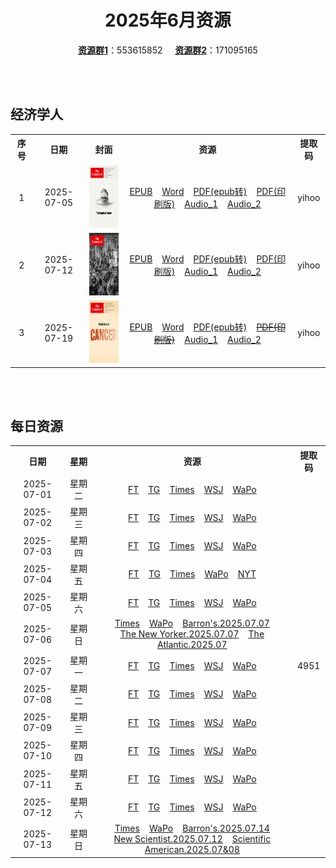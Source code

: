 <div align="center">

# 2025年6月资源

[**资源群1**](https://qm.qq.com/q/p2QRKKD9oA)：553615852 &nbsp;&nbsp;&nbsp;&nbsp;[**资源群2**](https://qm.qq.com/q/XNwz6qD0IO)：171095165

</div>
<br>
<br>

## 经济学人

<table align="center">
        <tr>
            <th align="center">序号</th>
            <th align="center">日期</th>
            <th align="center">封面</th>
            <th align="center">资源</th>
            <th align="center">提取码</th>
        </tr>
        <tr>
            <td align="center">1</td>
            <td align="center">2025-07-05</td>
            <td align="center">
                <img src="https://raw.githubusercontent.com/yihoowong/yihoo/refs/heads/main/asset/images/20250705_DE_EU.webp" width="75" height="100">
            </td>
            <td align="center">
                <a href="https://yihoo.lanzouo.com/i8peK308awba">EPUB</a>&nbsp;&nbsp;&nbsp;
                <a href="https://yihoo.lanzouo.com/iwICr308ayvc">Word</a>&nbsp;&nbsp;&nbsp;
                <a href="https://yihoo.lanzouo.com/i185s308az8f">PDF(epub转)</a>&nbsp;&nbsp;&nbsp;
                <a href="https://yihoo.lanzouo.com/iMSgM30bmo5g">PDF(印刷版)</a>&nbsp;&nbsp;&nbsp;
                <a href="https://yihoo.lanzouo.com/iAIuM308avgj">Audio_1</a>&nbsp;&nbsp;&nbsp;
                <a href="https://yihoo.lanzouo.com/iuHur308arwb">Audio_2</a>
            </td>
            <td align="center">yihoo</td>
        </tr>
        <tr>
            <td align="center">2</td>
            <td align="center">2025-07-12</td>
            <td align="center">
                <img src="https://raw.githubusercontent.com/yihoowong/yihoo/refs/heads/main/asset/images/20250712_DE_EU.webp" width="75" height="100">
            </td>
            <td align="center">
                <a href="https://yihoo.lanzouo.com/ihzNH30sob1i">EPUB</a>&nbsp;&nbsp;&nbsp;
                <a href="https://yihoo.lanzouo.com/iRkW230soamd">Word</a>&nbsp;&nbsp;&nbsp;
                <a href="https://yihoo.lanzouo.com/iwgKK30sobmj">PDF(epub转)</a>&nbsp;&nbsp;&nbsp;
                <a href="https://yihoo.lanzouo.com/iiXpW30vasra">PDF(印刷版)</a>&nbsp;&nbsp;&nbsp;
                <a href="https://yihoo.lanzouo.com/iBpQw30t8l2j">Audio_1</a>&nbsp;&nbsp;&nbsp;
                <a href="https://yihoo.lanzouo.com/ikhlr30t8b9g">Audio_2</a>
            </td>
            <td align="center">yihoo</td>
        </tr>
        <tr>
            <td align="center">3</td>
            <td align="center">2025-07-19</td>
            <td align="center">
                <img src="https://raw.githubusercontent.com/yihoowong/yihoo/refs/heads/main/asset/images/20250719_DE_EU.webp" width="75" height="100">
            </td>
            <td align="center">
                <a href="https://yihoo.lanzouo.com/i0GCB31a4cta">EPUB</a>&nbsp;&nbsp;&nbsp;
                <a href="https://yihoo.lanzouo.com/ibdHn31a4d6d">Word</a>&nbsp;&nbsp;&nbsp;
                <a href="https://yihoo.lanzouo.com/i6BOR31a4cgh">PDF(epub转)</a>&nbsp;&nbsp;&nbsp;
                <s><a href="">PDF(印刷版)</a></s>&nbsp;&nbsp;&nbsp;
                <a href="https://yihoo.lanzouo.com/iSSzF31a4bvg">Audio_1</a>&nbsp;&nbsp;&nbsp;
                <a href="https://yihoo.lanzouo.com/ivuY731a487e">Audio_2</a>
            </td>
            <td align="center">yihoo</td>
        </tr>
</table>

<br>
<br>

## 每日资源

<table align="center">
        <tr>
            <th align="center">日期</th>
            <th align="center">星期</th>
            <th align="center">资源</th>
            <th align="center">提取码</th>
        </tr>
        <tr>
            <td align="center">2025-07-01</td>
            <td align="center">星期二</td>
            <td align="center">
                <a href="https://url12.ctfile.com/f/47748612-1523451451-88e1df">FT</a>&nbsp;&nbsp;&nbsp;
                <a href="https://url12.ctfile.com/f/47748612-1523452330-6a0a67">TG</a>&nbsp;&nbsp;&nbsp;
                <a href="https://url12.ctfile.com/f/47748612-1523452063-22aff3">Times</a>&nbsp;&nbsp;&nbsp;
                <a href="https://url12.ctfile.com/f/47748612-1523451145-96472c">WSJ</a>&nbsp;&nbsp;&nbsp;
                <a href="https://url12.ctfile.com/f/47748612-1523451220-21fa40">WaPo</a>
            </td>
            <td rowspan="30" align="center">4951</td>
        </tr>
        <tr>
            <td align="center">2025-07-02</td>
            <td align="center">星期三</td>
            <td align="center">
                <a href="https://url12.ctfile.com/f/47748612-1523599654-6e2b8c">FT</a>&nbsp;&nbsp;&nbsp;
                <a href="https://url12.ctfile.com/f/47748612-1523599732-d5dac0">TG</a>&nbsp;&nbsp;&nbsp;
                <a href="https://url12.ctfile.com/f/47748612-1523599684-94834a">Times</a>&nbsp;&nbsp;&nbsp;
                <a href="https://url12.ctfile.com/f/47748612-1523599543-2a0557">WSJ</a>&nbsp;&nbsp;&nbsp;
                <a href="https://url12.ctfile.com/f/47748612-1523599555-524a50">WaPo</a>
            </td>
        </tr>
        <tr>
            <td align="center">2025-07-03</td>
            <td align="center">星期四</td>
            <td align="center">
                <a href="https://url12.ctfile.com/f/47748612-1523734189-6f77e0">FT</a>&nbsp;&nbsp;&nbsp;
                <a href="https://url12.ctfile.com/f/47748612-1523734693-88c9bf">TG</a>&nbsp;&nbsp;&nbsp;
                <a href="https://url12.ctfile.com/f/47748612-1523734222-ad006f">Times</a>&nbsp;&nbsp;&nbsp;
                <a href="https://url12.ctfile.com/f/47748612-1523734156-dbed7f">WSJ</a>&nbsp;&nbsp;&nbsp;
                <a href="https://url12.ctfile.com/f/47748612-1523736772-ac0bcf">WaPo</a>
            </td>
        </tr>
        <tr>
            <td align="center">2025-07-04</td>
            <td align="center">星期五</td>
            <td align="center">
                <a href="https://url12.ctfile.com/f/47748612-1523888659-2312ef">FT</a>&nbsp;&nbsp;&nbsp;
                <a href="https://url12.ctfile.com/f/47748612-1523888809-3de2f2">TG</a>&nbsp;&nbsp;&nbsp;
                <a href="https://url12.ctfile.com/f/47748612-1523888758-7af3e7">Times</a>&nbsp;&nbsp;&nbsp;
                <a href="https://url12.ctfile.com/f/47748612-1523888641-527f84">WaPo</a>&nbsp;&nbsp;&nbsp;
                <a href="https://url12.ctfile.com/f/47748612-1523888719-8c3687">NYT</a>
            </td>
        </tr>
        <tr>
            <td align="center">2025-07-05</td>
            <td align="center">星期六</td>
            <td align="center">
                <a href="https://url12.ctfile.com/f/47748612-1524124750-8390c2">FT</a>&nbsp;&nbsp;&nbsp;
                <a href="https://url12.ctfile.com/f/47748612-1524131746-c31aac">TG</a>&nbsp;&nbsp;&nbsp;
                <a href="https://url12.ctfile.com/f/47748612-1524124888-7a4278">Times</a>&nbsp;&nbsp;&nbsp;
                <a href="https://url12.ctfile.com/f/47748612-1524124546-4e659b">WSJ</a>&nbsp;&nbsp;&nbsp;
                <a href="https://url12.ctfile.com/f/47748612-1524131782-182311">WaPo</a>
            </td>
        </tr>
        <tr>
            <td align="center">2025-07-06</td>
            <td align="center">星期日</td>
            <td align="center">
                <a href="https://url12.ctfile.com/f/47748612-1524345064-dd3f5c">Times</a>&nbsp;&nbsp;&nbsp;
                <a href="https://url12.ctfile.com/f/47748612-1524344950-c304e9">WaPo</a>&nbsp;&nbsp;&nbsp;
                <a href="https://url12.ctfile.com/f/47748612-1524345124-3ecbdb">Barron's.2025.07.07</a><br>
                <a href="https://url12.ctfile.com/f/47748612-1524345226-311d0d">The New Yorker.2025.07.07</a>&nbsp;&nbsp;&nbsp;
                <a href="https://url12.ctfile.com/f/47748612-1524345145-69e08e">The Atlantic.2025.07</a>
            </td>
        </tr>
        <tr>
            <td align="center">2025-07-07</td>
            <td align="center">星期一</td>
            <td align="center">
                <a href="https://url12.ctfile.com/f/47748612-1524505690-5f32ab">FT</a>&nbsp;&nbsp;&nbsp;
                <a href="https://url12.ctfile.com/f/47748612-1524506005-abe474">TG</a>&nbsp;&nbsp;&nbsp;
                <a href="https://url12.ctfile.com/f/47748612-1524505789-296067">Times</a>&nbsp;&nbsp;&nbsp;
                <a href="https://url12.ctfile.com/f/47748612-1524505468-cb29ee">WSJ</a>&nbsp;&nbsp;&nbsp;
                <a href="https://url12.ctfile.com/f/47748612-1524505549-e7bbb5">WaPo</a>
            </td>
        </tr>
        <tr>
            <td align="center">2025-07-08</td>
            <td align="center">星期二</td>
            <td align="center">
                <a href="https://url12.ctfile.com/f/47748612-1524680803-5fede5">FT</a>&nbsp;&nbsp;&nbsp;
                <a href="https://url12.ctfile.com/f/47748612-1524681118-c0a964">TG</a>&nbsp;&nbsp;&nbsp;
                <a href="https://url12.ctfile.com/f/47748612-1524680908-129b36">Times</a>&nbsp;&nbsp;&nbsp;
                <a href="https://url12.ctfile.com/f/47748612-1524680695-456a3f">WSJ</a>&nbsp;&nbsp;&nbsp;
                <a href="https://url12.ctfile.com/f/47748612-1524681178-23a254">WaPo</a>
            </td>
        </tr>
        <tr>
            <td align="center">2025-07-09</td>
            <td align="center">星期三</td>
            <td align="center">
                <a href="https://url12.ctfile.com/f/47748612-1524864391-4b37d5">FT</a>&nbsp;&nbsp;&nbsp;
                <a href="https://url12.ctfile.com/f/47748612-1524865870-d509a2">TG</a>&nbsp;&nbsp;&nbsp;
                <a href="https://url12.ctfile.com/f/47748612-1524865669-dceea6">Times</a>&nbsp;&nbsp;&nbsp;
                <a href="https://url12.ctfile.com/f/47748612-1524863863-c20d4f">WSJ</a>&nbsp;&nbsp;&nbsp;
                <a href="https://url12.ctfile.com/f/47748612-1524864142-509055">WaPo</a>
            </td>
        </tr>
        <tr>
            <td align="center">2025-07-10</td>
            <td align="center">星期四</td>
            <td align="center">
                <a href="https://url12.ctfile.com/f/47748612-1525022314-42f809">FT</a>&nbsp;&nbsp;&nbsp;
                <a href="https://url12.ctfile.com/f/47748612-1525022977-4b911f">TG</a>&nbsp;&nbsp;&nbsp;
                <a href="https://url12.ctfile.com/f/47748612-1525022665-322b31">Times</a>&nbsp;&nbsp;&nbsp;
                <a href="https://url12.ctfile.com/f/47748612-1525021777-d38b88">WSJ</a>&nbsp;&nbsp;&nbsp;
                <a href="https://url12.ctfile.com/f/47748612-1525021813-a22f3a">WaPo</a>
            </td>
        </tr>
        <tr>
            <td align="center">2025-07-11</td>
            <td align="center">星期五</td>
            <td align="center">
                <a href="https://url12.ctfile.com/f/47748612-1525204444-107e79">FT</a>&nbsp;&nbsp;&nbsp;
                <a href="https://url12.ctfile.com/f/47748612-1525204579-78a0ba">TG</a>&nbsp;&nbsp;&nbsp;
                <a href="https://url12.ctfile.com/f/47748612-1525204564-c1f5f0">Times</a>&nbsp;&nbsp;&nbsp;
                <a href="https://url12.ctfile.com/f/47748612-1525204381-994af3">WSJ</a>&nbsp;&nbsp;&nbsp;
                <a href="https://url12.ctfile.com/f/47748612-1525204402-e88a2e">WaPo</a>
            </td>
        </tr>
        <tr>
            <td align="center">2025-07-12</td>
            <td align="center">星期六</td>
            <td align="center">
                <a href="https://url12.ctfile.com/f/47748612-1527257932-e09f53">FT</a>&nbsp;&nbsp;&nbsp;
                <a href="https://url12.ctfile.com/f/47748612-1527257962-ef79e6">TG</a>&nbsp;&nbsp;&nbsp;
                <a href="https://url12.ctfile.com/f/47748612-1526623240-01fcda">Times</a>&nbsp;&nbsp;&nbsp;
                <a href="https://url12.ctfile.com/f/47748612-1526142172-885849">WSJ</a>&nbsp;&nbsp;&nbsp;
                <a href="https://url12.ctfile.com/f/47748612-1526142181-100fff">WaPo</a>
            </td>
        </tr>
        <tr>
            <td align="center">2025-07-13</td>
            <td align="center">星期日</td>
            <td align="center">
                <a href="https://url12.ctfile.com/f/47748612-1527370345-016963">Times</a>&nbsp;&nbsp;&nbsp;
                <a href="https://url12.ctfile.com/f/47748612-1527734515-286478">WaPo</a>&nbsp;&nbsp;&nbsp;
                <a href="https://url12.ctfile.com/f/47748612-1527369724-4e6077">Barron's.2025.07.14</a><br>
                <a href="https://url12.ctfile.com/f/47748612-1527369901-289b26">New Scientist.2025.07.12</a>&nbsp;&nbsp;&nbsp;
                <a href="https://url12.ctfile.com/f/47748612-1527370000-dab9ba">Scientific American.2025.07&08</a>
            </td>
        </tr>
</table>
